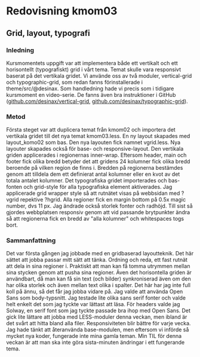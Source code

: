 ---
---
Redovisning kmom03
=========================


## Grid, layout, typografi

### Inledning

Kursmomentets uppgift var att implementera både ett vertikalt och ett horisontellt (typografiskt) grid i vårt tema. Temat skulle vara responsivt baserat på det vertikala gridet. Vi använde oss av två moduler, vertical-grid och typographic-grid, som redan fanns förinstallerade i theme/src/@desinax.
Som handledning hade vi precis som i tidigare kursmoment en video-serie. De fanns även bra instruktioner i GitHub ([github.com/desinax/vertical-grid](https://github.com/desinax/vertical-grid/), [github.com/desinax/typographic-grid](https://github.com/desinax/typographic-grid)).


### Metod
Första steget var att duplicera temat från kmom02 och importera det vertikala gridet till det nya temat kmom03.less. En ny layout skapades med layout_komo02 som bas. Den nya layouten fick namnet vgrid.less. Nya layouter skapades också för base- och responsive-layout.
Den vertikala griden applicerades i regionernas inner-wrap. Eftersom header, main och footer fick olika bredd betyder det att gridens 24 kolumner fick olika bredd beroende på vilken region de finns i. Bredden på regionerna bestämdes genom att tilldela dem ett definierat antal kolumner eller en kvot av det totala antalet kolumner. Det typografiska gridet importerades och bas-fonten och grid-style för alla typografiska element aktiverades.
Jag applicerade grid wrapper style så att rutnätet visas på webbsidan med ?vgrid repektive ?hgrid. Alla regioner fick en margin bottom på 0.5x magic number, dvs 11 px. Jag ändrade också storlek fonter och radhöjd. Till sist så gjordes webbplatsen responsiv genom att vid passande brytpunkter ändra så att regionerna fick en bredd av "alla kolumner" och whitespaces togs bort.


### Sammanfattning

Det var första gången jag jobbade med en gridbaserad layoutteknik. Det här sättet att jobba passar mitt sätt att tänka. Ordning och reda, ett fast rutnät att dela in sina regioner i. Praktiskt att man kan få tomma utrymmen mellan sina stycken genom att pusha sina regioner. Även det horisontella griden är användbart, då man kan få sin text (och bilder) synkroniserad även om den har olika storlek och även mellan text olika i spalter. Det här har jag inte full koll på ännu, så det får jag jobba vidare på. Jag valde att använda Open Sans som body-typsnitt. Jag testade lite olika sans serif fonter och valde helt enkelt det som jag tyckte var lättast att läsa. För headers valde jag Solway, en serif font som jag tyckte passade bra ihop med Open Sans. Det gick lite lättare att jobba med LESS-moduler denna veckan, men ibland är det svårt att hitta bland alla filer. Responsiviteten blir bättre för varje vecka. Jag hade tänkt att återanvända base-modulen, men eftersom vi införde så mycket nya koder, fungerade inte mina gamla teman. Min TIL för denna veckan är att man ska inte göra sista-minuten ändringar i ett fungerande tema.